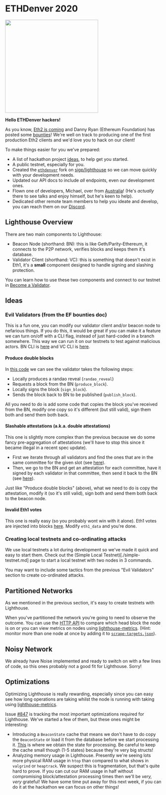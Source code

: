# ETHDenver 2020

<img style="height:300px" src="https://www.ethdenver.com/wp-content/themes/understrap/img/hero-logo-2020.png"/>

**Hello ETHDenver hackers!**

As you know, [Eth2 is
coming](https://img.buzzfeed.com/buzzfeed-static/static/2019-01/4/12/asset/buzzfeed-prod-web-01/sub-buzz-26378-1546623248-1.jpg)
and Danny Ryan (Ethereum Foundation) has posted some
[bounties](https://notes.ethereum.org/@djrtwo/ethdenver-bounties)! We're well
on track to producing one of the first production Eth2 clients and we'd love
you to hack on our client!

To make things easier for you we've prepared:

- A list of hackathon project [ideas](#ideas), to help get you started.
- A public testnet, especially for you.
- Created the [`ethdenver`](https://github.com/sigp/lighthouse/pull/854) fork on [sigp/lighthouse](https://github.com/sigp/lighthouse) so we can move quickly with
	your development needs.
- Updated our API docs to include _all_ endpoints, even our development ones.
- Flown one of developers, Michael, over from [Australia](https://sexysciencefacts.files.wordpress.com/2015/07/kangaroo.jpg)! (He's _actually_ there to see talks and enjoy himself, but he's keen to help).
- Dedicated other remote team members to help you ideate and develop, you can
	reach them on our
	[Discord](https://sexysciencefacts.files.wordpress.com/2015/07/kangaroo.jpg).

## Lighthouse Overview

There are two main components to Lighthouse:

- Beacon Node (shorthand: BN): this is like Geth/Parity-Ethereum, it connects to the P2P
	network, verifies blocks and keeps them it's database.
- Validator Client (shorthand: VC): this is something that doesn't exist in Eth1, it's a
	**small** component designed to handle signing and slashing protection.

You can learn how to use these two components and connect to our testnet in
[Become a Validator](./become-a-validator.md).

## Ideas

### Evil Validators (from the EF bounties doc)

This is a fun one, you can modify our validator client and/or beacon node to
nefarious things. If you do this, it would be great if you can make it a
feature we can turn on/off with a CLI flag, instead of just hard-coded in a
branch somewhere. This way we can run it on our testnets to test against
malicious actors. BN CLI is [here](https://github.com/sigp/lighthouse/blob/master/beacon_node/src/cli.rs) and VC CLI is [here](https://github.com/sigp/lighthouse/blob/master/validator_client/src/cli.rs).

#### Produce double blocks

In [this
code](https://github.com/sigp/lighthouse/blob/371e5adcf89d99a5958b802cf9925a990bd66ba6/validator_client/src/block_service.rs#L196-L233)
we can see the validator takes the following steps:

- Locally produces a randao reveal (`randao_reveal`)
- Requests a block from the BN (`produce_block`).
- Locally signs the block (`sign_block`).
- Sends the block back to BN to be published (`publish_block`).


All you need to do is add some code that copies the block you've received from
the BN, modify one copy so it's different (but still valid), sign them both
and send them both back.

#### Slashable attestations (a.k.a. double attestations)

This one is slightly more complex than the previous because we do some fancy
pre-aggregation of attestations (we'll have to stop this since it became
illegal in a recent spec update).

- First we iterate through all validators and find the ones that are in the
	same committee for the given slot (see [here](https://github.com/sigp/lighthouse/blob/371e5adcf89d99a5958b802cf9925a990bd66ba6/validator_client/src/attestation_service.rs#L191-L217)).
- Then, we go to the BN and get an attestation for each committee,
	have it signed by each validator in that committee, then send it back to
	the BN (see [here](https://github.com/sigp/lighthouse/blob/371e5adcf89d99a5958b802cf9925a990bd66ba6/validator_client/src/attestation_service.rs#L232-L279)).

Just like "Produce double blocks" (above), what we need to do is copy the
attestation, modify it (so it's still valid), sign both and send them both back
to the beacon node.

#### Invalid Eth1 votes

This one is really easy (so you probably wont win with it alone). Eth1 votes
are injected into blocks
[here](https://github.com/sigp/lighthouse/blob/371e5adcf89d99a5958b802cf9925a990bd66ba6/beacon_node/beacon_chain/src/beacon_chain.rs#L1396).
Modify `eth1_data` and you're done.

### Creating local testnets and co-ordinating attacks

We use local testnets a lot during development so we've made it quick and easy
to start them. Check out the (Simple Local Testnet)[./simple-testnet.md] page
to start a local testnet with two nodes in 3 commands.

You may want to include some tactics from the previous "Evil Validators"
section to create co-ordinated attacks.

## Partitioned Networks

As we mentioned in the previous section, it's easy to create testnets with
Lighthouse.

When you've partitioned the network you're going to need to observe the
outcome. You can use the [HTTP API](./http.md) to compare which head block the
node is on or you can view metrics on nodes using
[lighthouse-metrics](https://github.com/sigp/lighthouse-metrics). (Hint: monitor more than
one node at once by adding it to
[`scrape-targets.json`](https://github.com/sigp/lighthouse-metrics/blob/master/scrape-targets/scrape-targets.json)).

## Noisy Network

We already have Noise implemented and ready to switch on with a few lines of
code, so this ones probably not a good fit for Lighthouse. Sorry!

## Optimizations

Optimizing Lighthouse is really rewarding, especially since you can easy see
how long operations are taking whilst the node is running with taking using
[lighthouse-metrics](https://github.com/sigp/lighthouse-metrics).

Issue [#847](https://github.com/sigp/lighthouse/issues/847) is tracking the
most important optimizations required for Lighthouse. We've started a few of
them, but these ones might be interesting:

- Introducing a `BeaconState` cache that means we don't have to do copy the
	`BeaconState` or load it from the database before we start processing it.
	[This](https://github.com/sigp/lighthouse/blob/371e5adcf89d99a5958b802cf9925a990bd66ba6/beacon_node/beacon_chain/src/beacon_chain.rs#L1198-L1202) is where we obtain the state for processing. Be careful to keep the cache small though (1-5 states) because they're very big structs!
- Analyzing memory usage in Lighthouse. Presently we're seeing lots more
	physical RAM usage in `htop` than compared to what shows in `valgrind` or
	`heaptrack`. We suspect this is fragmentation, but that's quite hard to
	prove. If you can cut our RAM usage in half without compromising
	block/attestation processing times then we'll be _very, very_ grateful!
	We have some time put away for this next week, if you can do it at the
	hackathon we can focus on other things!
